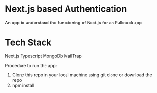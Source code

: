 # Next.js based Authentication

An app to understand the functioning of Next.js for an Fullstack app

# Tech Stack

Next.js
Typescript
MongoDb
MailTrap

Procedure to run the app:

1. Clone this repo in your local machine using git clone or download the repo
2. npm install
